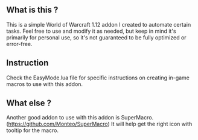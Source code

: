 ## What is this ?
This is a simple World of Warcraft 1.12 addon I created to automate certain tasks.
Feel free to use and modify it as needed, but keep in mind it's primarily for personal use, so it's not guaranteed to be fully optimized or error-free.

## Instruction
Check the EasyMode.lua file for specific instructions on creating in-game macros to use with this addon.

## What else ?
Another good addon to use with this addon is SuperMacro.
(https://github.com/Monteo/SuperMacro)
It will help get the right icon with tooltip for the macro.